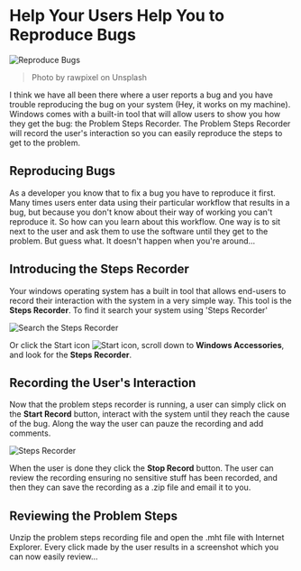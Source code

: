 # Help Your Users Help You to Reproduce Bugs

![Reproduce Bugs](https://u2ublogimages.blob.core.windows.net/peter/ReproduceBugs.jpg)
> Photo by rawpixel on Unsplash

I think we have all been there where a user reports a bug and you have trouble reproducing the bug on your system (Hey, it works on my machine). Windows comes with a built-in tool that will allow users to show you how they get the bug: the Problem Steps Recorder. The Problem Steps Recorder will record the user's interaction so you can easily reproduce the steps to get to the problem.

## Reproducing Bugs

As a developer you know that to fix a bug you have to reproduce it first. Many times users enter data using their particular workflow that results in a bug, but because you don't know about their way of working you can't reproduce it. So how can you learn about this workflow. One way is to sit next to the user and ask them to use the software until they get to the problem. But guess what. It doesn't happen when you're around...

## Introducing the Steps Recorder

Your windows operating system has a built in tool that allows end-users to record their interaction with the system in a very simple way. This tool is the **Steps Recorder**. To find it search your system using 'Steps Recorder'

![Search the Steps Recorder](https://u2ublogimages.blob.core.windows.net/peter/FindingStepsRecorder.PNG)

Or click the Start icon ![Start icon](https://u2ublogimages.blob.core.windows.net/peter/Start.PNG), scroll down to **Windows Accessories**, and look for the **Steps Recorder**.

## Recording the User's Interaction

Now that the problem steps recorder is running, a user can simply click on the **Start Record** button, interact with the system until they reach the cause of the bug. Along the way the user can pauze the recording and add comments.

![Steps Recorder](https://u2ublogimages.blob.core.windows.net/peter/StepsRecorder.PNG)

When the user is done they click the **Stop Record** button. The user can review the recording ensuring no sensitive stuff has been recorded, and then they can save the recording as a .zip file and email it to you.

## Reviewing the Problem Steps

Unzip the problem steps recording file and open the .mht file with Internet Explorer. Every click made by the user results in a screenshot which you can now easily review...


